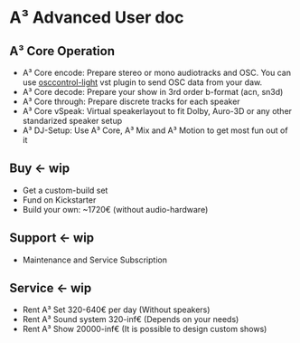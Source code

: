 # A³ Advanced User doc
## A³ Core Operation


- A³ Core encode: Prepare stereo or mono audiotracks and OSC. You can use [osccontrol-light](https://github.com/drlight-code/osccontrol-light) vst plugin to send OSC data from your daw.
- A³ Core decode: Prepare your show in 3rd order b-format (acn, sn3d)
- A³ Core through: Prepare discrete tracks for each speaker
- A³ Core vSpeak: Virtual speakerlayout to fit Dolby, Auro-3D or any other standarized speaker setup
- A³ DJ-Setup: Use A³ Core, A³ Mix and A³ Motion to get most fun out of it

## Buy <- wip
- Get a custom-build set
- Fund on Kickstarter
- Build your own: ~1720€ (without audio-hardware)

## Support <- wip
- Maintenance and Service Subscription

## Service <- wip
- Rent A³ Set 320-640€ per day (Without speakers)
- Rent A³ Sound system 320-inf€ (Depends on your needs)
- Rent A³ Show 20000-inf€ (It is possible to design custom shows)
